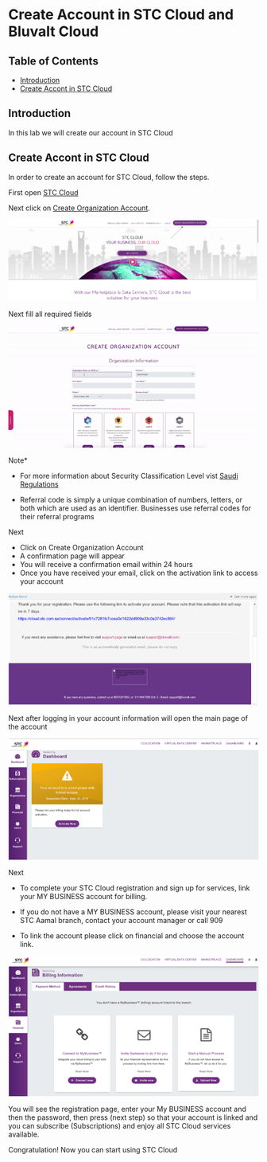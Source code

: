 # Create Account in STC Cloud and Bluvalt Cloud


## Table of Contents
* [Introduction](#introduction)
* [Create Accont in STC Cloud](#create-accont-in-stc-cloud)



## Introduction
In this lab we will create our account in STC Cloud


## Create Accont in STC Cloud
In order to create an account for STC Cloud, follow the steps.

First open [STC Cloud](https://cloud.stc.com.sa/ "STC Cloud")

Next click on [Create Organization Account](https://cloud.stc.com.sa/customer/request-registration/ "create organization account").


![](images/stccloud1.png)

Next fill all required fields

![](images/stccloud1.gif) 


Note*
* For more information about Security Classification Level vist [Saudi Regulations](https://cloud.stc.com.sa/saudi-regulations/ "saudi-regulations")

* Referral code is simply a unique combination of numbers, letters, or both which are used as an identifier. Businesses use referral codes for their referral programs

Next
* Click on Create Organization Account
* A confirmation page will appear
* You will receive a confirmation email within 24 hours
* Once you have received your email, click on the activation link to access your account

![](images/stccloud2.png)


Next after logging in your account information will open the main page of the account

![](images/stccloud3.png)

Next
* To complete your STC Cloud registration and sign up for services, link your MY BUSINESS account for billing.

* If you do not have a MY BUSINESS account, please visit your nearest STC Aamal branch, contact your account manager or call 909

* To link the account please click on financial and choose the account link.

![](images/stccloud4.png)

You will see the registration page, enter your My BUSINESS account and then the password, then press (next step) so that your account is linked and you can subscribe (Subscriptions) and enjoy all STC Cloud services available.

Congratulation!
Now you can start using STC Cloud